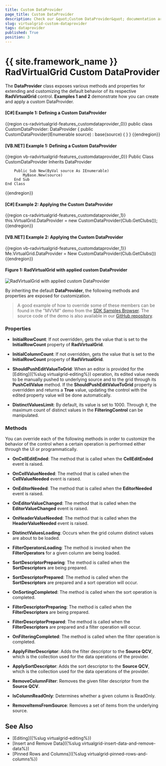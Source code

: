 ```yaml
---
title: Custom DataProvider
page_title: Custom DataProvider
description: Check our &quot;Custom DataProvider&quot; documentation article for the RadVirtualGrid {{ site.framework_name }} control.
slug: virtualgrid-custom-dataprovider
tags: dataprovider
published: True
position: 3
---
```


# {{ site.framework_name }} RadVirtualGrid Custom DataProvider

The __DataProvider__ class exposes various methods and properties for extending and customizing the default behavior of its respective **RadVirtualGrid** control. **Examples 1 and 2** demonstrate how you can create and apply a custom DataProvider.

#### __[C#] Example 1: Defining a Custom DataProvider__

{{region cs-radvirtualgrid-features_customdataprovider_0}}
	public class CustomDataProvider: DataProvider
    {
        public CustomDataProvider(IEnumerable source) : base(source)
        {
        }
    }
{{endregion}}

#### __[VB.NET] Example 1: Defining a Custom DataProvider__

{{region vb-radvirtualgrid-features_customdataprovider_0}}
	Public Class CustomDataProvider
		Inherits DataProvider

		Public Sub New(ByVal source As IEnumerable)
			MyBase.New(source)
		End Sub
	End Class
{{endregion}}

#### __[C#] Example 2: Applying the Custom DataProvider__

{{region cs-radvirtualgrid-features_customdataprovider_1}}
	this.VirtualGrid.DataProvider = new CustomDataProvider(Club.GetClubs());
{{endregion}}

#### __[VB.NET] Example 2: Applying the Custom DataProvider__

{{region vb-radvirtualgrid-features_customdataprovider_1}}
    Me.VirtualGrid.DataProvider = New CustomDataProvider(Club.GetClubs())
{{endregion}}

#### __Figure 1: RadVirtualGrid with applied custom DataProvider__

![RadVirtualGrid with applied custom DataProvider](images/RadVirtualGrid_Features_CustomDataProvider_01.png)

By inheriting the default __DataProvider__, the following methods and properties are exposed for customization.

>A good example of how to override some of these members can be found in the "MVVM" demo from the [SDK Samples Browser](https://demos.telerik.com/xaml-sdkbrowser). The source code of the demo is also available in our [GitHub repository](https://github.com/telerik/xaml-sdk/tree/master/VirtualGrid/MVVM).

### Properties

* __InitialRowCount__: If not overridden, gets the value that is set to the __InitialRowCount__ property of __RadVirtualGrid__.

* __InitialColumnCount__: If not overridden, gets the value that is set to the __InitialRowCount__ property of __RadVirtualGrid__.

* __ShouldPushEditValueToGrid__: When an editor is provided for the [Editing]({%slug virtualgrid-editing%}) operation, its edited value needs to be manually pushed to underlying source and to the grid through its __PushCellValue__ method. If the __ShouldPushEditValueToGrid__ property is overridden and returns a __True__ value, updating the control with the edited property value will be done automatically.

* __DistinctValuesLimit__: By default, its value is set to 1000. Through it, the maximum count of distinct values in the __FilteringControl__ can be manipulated.

### Methods

You can override each of the following methods in order to customize the behavior of the control when a certain operation is perfrormed either through the UI or programmatically. 

* __OnCellEditEnded__: The method that is called when the __CellEditEnded__ event is raised.

* __OnCellValueNeeded__: The method that is called when the __CellValueNeeded__ event is raised.

* __OnEditorNeeded__: The method that is called when the __EditorNeeded__ event is raised.

* __OnEditorValueChanged__: The method that is called when the __EditorValueChanged__ event is raised.

* __OnHeaderValueNeeded__: The method that is called when the __HeaderValueNeeded__ event is raised.

* __DistinctValuesLoading__: Occurs when the grid column distinct values are about to be loaded. 

* __FilterOperatorsLoading__: The method is invoked when the __FilterOperators__ for a given column are being loaded.

* __SortDescriptorPreparing__: The method is called when the __SortDescriptors__ are being prepared.

* __SortDescriptorPrepared__: The method is called when the __SortDescriptors__ are prepared and a sort operation will occur.

* __OnSortingCompleted__: The method is called when the sort operation is completed. 

* __FilterDescriptorPreparing__: The method is called when the __FilterDescriptors__ are being prepared.

* __FilterDescriptorPrepared__: The method is called when the __FilterDescriptors__ are prepared and a filter operation will occur.

* __OnFilteringCompleted__: The method is called when the filter operation is completed. 

* __ApplyFilterDescriptor__: Adds the filter descriptor to the __Source QCV__, which is the collection used for the data operations of the provider.

* __ApplySortDescriptor__: Adds the sort descriptor to the __Source QCV__, which is the collection used for the data operations of the provider.

* __RemoveColumnFilter__: Removes the given filter descriptor from the __Source QCV__.

* __IsColumnReadOnly__: Determines whether a given column is ReadOnly. 

* __RemoveItemsFromSource__: Removes a set of items from the underlying source.

## See Also

* [Editing]({%slug virtualgrid-editing%})
* [Insert and Remove Data]({%slug virtualgrid-insert-data-and-remove-data%})
* [Pinned Rows and Columns]({%slug virtualgrid-pinned-rows-and-columns%})